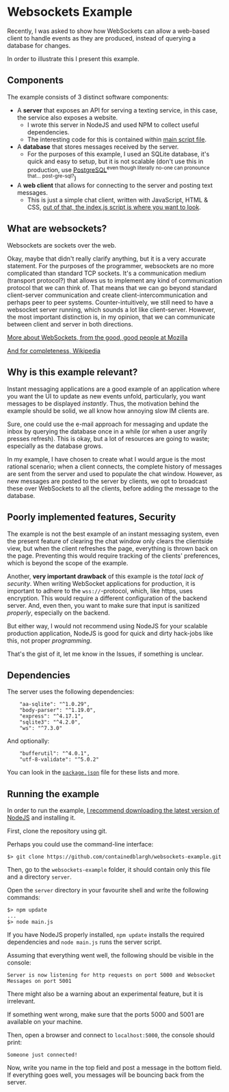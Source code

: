 # Websockets Example

Recently, I was asked to show how WebSockets can allow a web-based client to handle events as they are produced,
instead of querying a database for changes.

In order to illustrate this I present this example.

## Components

The example consists of 3 distinct software components:

* A **server** that exposes an API for serving a texting service, in this case, the service also exposes a website.
  - I wrote this server in NodeJS and used NPM to collect useful dependencies.
  - The interesting code for this is contained within [main script file](./server/main.js).
* A **database** that stores messages received by the server.
  - For the purposes of this example, I used an SQLite database, it's quick and easy to setup, but it is not scalable (don't use this in production, use [PostgreSQL](https://www.postgresql.org/)<sup>even though literally no-one can pronounce that... post-gre-sql?</sup>)
* A **web client** that allows for connecting to the server and posting text messages.
  - This is just a simple chat client, written with JavaScript, HTML & CSS, [out of that, the index.js script is where you want to look](./server/web/index.js).

## What are websockets?

Websockets are sockets over the web.

Okay, maybe that didn't really clarify anything, but it is a very accurate statement.
For the purposes of the programmer, websockets are no more complicated than standard TCP sockets.
It's a communication medium (transport protocol?) that allows us to implement any kind of communication protocol that we can think of.
That means that we can go beyond standard client-server communication and create client-intercommunication and perhaps peer to peer systems.
Counter-intuitively, we still need to have a websocket server running, which sounds a lot like client-server.
However, the most important distinction is, in my opinion, that we can communicate between client and server in both directions.

[More about WebSockets, from the good, good people at Mozilla](https://developer.mozilla.org/en-US/docs/Web/API/WebSockets_API/Writing_WebSocket_client_applications)


[And for completeness, Wikipedia](https://en.wikipedia.org/wiki/WebSocket)

## Why is this example relevant?

Instant messaging applications are a good example of an application where you want the UI to update as new events unfold, particularly, you want messages to be displayed *instantly*.
Thus, the motivation behind the example should be solid, we all know how annoying slow IM clients are.

Sure, one could use the e-mail approach for messaging and update the inbox by querying the database once in a while (or when a user angrily presses refresh).
This is okay, but a lot of resources are going to waste; especially as the database grows.

In my example, I have chosen to create what I would argue is the most rational scenario;
when a client connects, the complete history of messages are sent from the server and used to populate the chat window.
However, as new messages are posted to the server by clients, we opt to broadcast these over WebSockets to all the clients, before adding the message to the database.

## Poorly implemented features, Security

The example is not the best example of an instant messaging system, even the present feature of clearing the chat window only clears the clientside view, but when the client refreshes the page, everything is thrown back on the page. Preventing this would require tracking of the clients' preferences, which is beyond the scope of the example.

Another, **very important drawback** of this example is the *total lack of security*.
When writing WebSocket applications for production, it is important to adhere to the `wss://`-protocol, which, like https, uses encryption.
This would require a different configuration of the backend server.
And, even then, you want to make sure that input is sanitized *properly*, especially on the backend.

But either way, I would not recommend using NodeJS for your scalable production application, NodeJS is good for quick and dirty hack-jobs like this, not proper *programming*.

That's the gist of it, let me know in the Issues, if something is unclear.

## Dependencies

The server uses the following dependencies:
```
    "aa-sqlite": "^1.0.29",
    "body-parser": "^1.19.0",
    "express": "^4.17.1",
    "sqlite3": "^4.2.0",
    "ws": "^7.3.0"
```
And optionally:
```
    "bufferutil": "^4.0.1",
    "utf-8-validate": "^5.0.2"
```

You can look in the [`package.json`](./server/package.json) file for these lists and more.

## Running the example

In order to run the example, [I recommend downloading the latest version of NodeJS](https://nodejs.org/en/download/) and installing it.

First, clone the repository using git.

Perhaps you could use the command-line interface:
```
$> git clone https://github.com/containedblargh/websockets-example.git
```

Then, go to the `websockets-example` folder, it should contain only this file and a directory `server`.

Open the `server` directory in your favourite shell and write the following commands:
```
$> npm update
...
$> node main.js
```

If you have NodeJS properly installed, `npm update` installs the required dependencies and `node main.js` runs the server script.

Assuming that everything went well, the following should be visible in the console:
```
Server is now listening for http requests on port 5000 and Websocket Messages on port 5001
```

There might also be a warning about an experimental feature, but it is irrelevant.


If something went wrong, make sure that the ports 5000 and 5001 are available on your machine.

Then, open a browser and connect to `localhost:5000`, the console should print:
```
Someone just connected!
```

Now, write you name in the top field and post a message in the bottom field.
If everything goes well, you messages will be bouncing back from the server.
